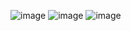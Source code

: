 ![image](https://user-images.githubusercontent.com/97594420/193085807-c32a9d67-89fc-4fd7-9d16-e78d30fdc260.png)
![image](https://user-images.githubusercontent.com/97594420/193086919-f05931ea-1c9c-4f4f-9ad5-4555ebfcb50e.png)
![image](https://user-images.githubusercontent.com/97594420/193087069-17308431-9669-4a54-8d29-a26e4773cade.png)
